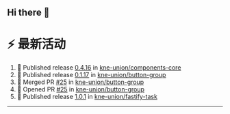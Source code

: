 ## Hi there 👋

<!--

**Here are some ideas to get you started:**

🙋‍♀️ A short introduction - what is your organization all about?
🌈 Contribution guidelines - how can the community get involved?
👩‍💻 Useful resources - where can the community find your docs? Is there anything else the community should know?
🍿 Fun facts - what does your team eat for breakfast?
🧙 Remember, you can do mighty things with the power of [Markdown](https://docs.github.com/github/writing-on-github/getting-started-with-writing-and-formatting-on-github/basic-writing-and-formatting-syntax)
-->


# ⚡ 最新活动

<!--START_SECTION:activity-->
1. 🚀 Published release [0.4.16](https://github.com/kne-union/components-core/releases/tag/0.4.16) in [kne-union/components-core](https://github.com/kne-union/components-core)
2. 🚀 Published release [0.1.17](https://github.com/kne-union/button-group/releases/tag/0.1.17) in [kne-union/button-group](https://github.com/kne-union/button-group)
3. 🎉 Merged PR [#25](https://github.com/kne-union/button-group/pull/25) in [kne-union/button-group](https://github.com/kne-union/button-group)
4. 💪 Opened PR [#25](https://github.com/kne-union/button-group/pull/25) in [kne-union/button-group](https://github.com/kne-union/button-group)
5. 🚀 Published release [1.0.1](https://github.com/kne-union/fastify-task/releases/tag/1.0.1) in [kne-union/fastify-task](https://github.com/kne-union/fastify-task)
<!--END_SECTION:activity-->

---
